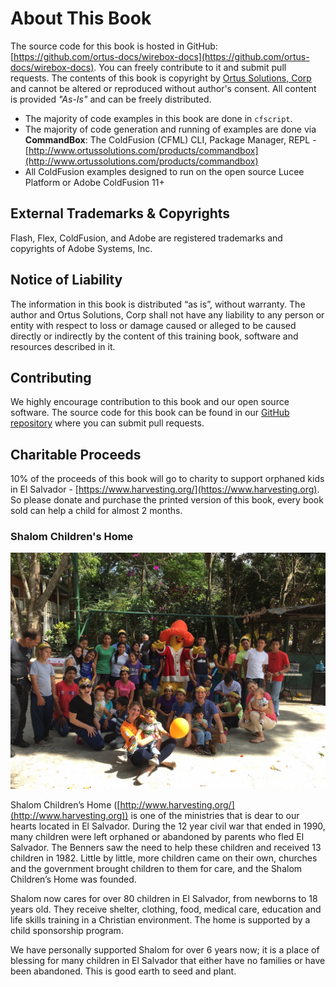 # About This Book

The source code for this book is hosted in GitHub: [https://github.com/ortus-docs/wirebox-docs](https://github.com/ortus-docs/wirebox-docs). You can freely contribute to it and submit pull requests. The contents of this book is copyright by [Ortus Solutions, Corp](https://www.ortussolutions.com) and cannot be altered or reproduced without author's consent. All content is provided _"As-Is"_ and can be freely distributed.

* The majority of code examples in this book are done in `cfscript`.
* The majority of code generation and running of examples are done via **CommandBox**: The ColdFusion (CFML) CLI, Package Manager, REPL - [http://www.ortussolutions.com/products/commandbox](http://www.ortussolutions.com/products/commandbox)
* All ColdFusion examples designed to run on the open source Lucee Platform or Adobe ColdFusion 11+

## External Trademarks & Copyrights

Flash, Flex, ColdFusion, and Adobe are registered trademarks and copyrights of Adobe Systems, Inc.

## Notice of Liability

The information in this book is distributed “as is”, without warranty. The author and Ortus Solutions, Corp shall not have any liability to any person or entity with respect to loss or damage caused or alleged to be caused directly or indirectly by the content of this training book, software and resources described in it.

## Contributing

We highly encourage contribution to this book and our open source software. The source code for this book can be found in our [GitHub repository](https://github.com/ortus-docs/wirebox-docs) where you can submit pull requests.

## Charitable Proceeds

10% of the proceeds of this book will go to charity to support orphaned kids in El Salvador - [https://www.harvesting.org/](https://www.harvesting.org). So please donate and purchase the printed version of this book, every book sold can help a child for almost 2 months.

### Shalom Children's Home

![Shalom Children's Home](.gitbook/assets/shalom.jpg)

Shalom Children’s Home ([http://www.harvesting.org/](http://www.harvesting.org)) is one of the ministries that is dear to our hearts located in El Salvador. During the 12 year civil war that ended in 1990, many children were left orphaned or abandoned by parents who fled El Salvador. The Benners saw the need to help these children and received 13 children in 1982. Little by little, more children came on their own, churches and the government brought children to them for care, and the Shalom Children’s Home was founded.

Shalom now cares for over 80 children in El Salvador, from newborns to 18 years old. They receive shelter, clothing, food, medical care, education and life skills training in a Christian environment. The home is supported by a child sponsorship program.

We have personally supported Shalom for over 6 years now; it is a place of blessing for many children in El Salvador that either have no families or have been abandoned. This is good earth to seed and plant.

